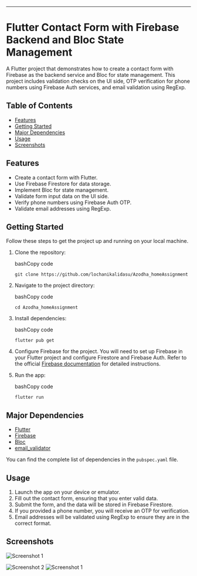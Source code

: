 * * *

Flutter Contact Form with Firebase Backend and Bloc State Management
====================================================================



A Flutter project that demonstrates how to create a contact form with Firebase as the backend service and Bloc for state management. This project includes validation checks on the UI side, OTP verification for phone numbers using Firebase Auth services, and email validation using RegExp.

Table of Contents
-----------------


*   [Features](#features)
*   [Getting Started](#getting-started)
*   [Major Dependencies](#major-dependencies)
*   [Usage](#usage)
*   [Screenshots](#screenshots)




Features
--------

*   Create a contact form with Flutter.
*   Use Firebase Firestore for data storage.
*   Implement Bloc for state management.
*   Validate form input data on the UI side.
*   Verify phone numbers using Firebase Auth OTP.
*   Validate email addresses using RegExp.

Getting Started
---------------

Follow these steps to get the project up and running on your local machine.

1.  Clone the repository:
    
    bashCopy code
    
    `git clone https://github.com/lochanikalidasu/Azodha_homeAssignment`
    
2.  Navigate to the project directory:
    
    bashCopy code
    
    `cd Azodha_homeAssignment`
    
3.  Install dependencies:
    
    bashCopy code
    
    `flutter pub get`
    
4.  Configure Firebase for the project. You will need to set up Firebase in your Flutter project and configure Firestore and Firebase Auth. Refer to the official [Firebase documentation](https://firebase.google.com/docs/flutter/setup) for detailed instructions.
    
5.  Run the app:
    
    bashCopy code
    
    `flutter run`
    

Major Dependencies
------------

*   [Flutter](https://flutter.dev/)
*   [Firebase](https://firebase.google.com/)
*   [Bloc](https://pub.dev/packages/flutter_bloc)
*   [email\_validator](https://pub.dev/packages/email_validator)

You can find the complete list of dependencies in the `pubspec.yaml` file.

Usage
-----

1.  Launch the app on your device or emulator.
2.  Fill out the contact form, ensuring that you enter valid data.
3.  Submit the form, and the data will be stored in Firebase Firestore.
4.  If you provided a phone number, you will receive an OTP for verification.
5.  Email addresses will be validated using RegExp to ensure they are in the correct format.

Screenshots
-----------

![Screenshot 1](https://i.postimg.cc/SsCX1kNt/Whats-App-Image-2023-09-16-at-12-34-45-AM.jpg)

![Screenshot 2](https://i.postimg.cc/3xzJsV6M/Whats-App-Image-2023-09-16-at-12-36-17-AM.jpg)
![Screenshot 1](https://i.postimg.cc/HWqR28C6/Whats-App-Image-2023-09-16-at-12-45-33-AM.jpg)



